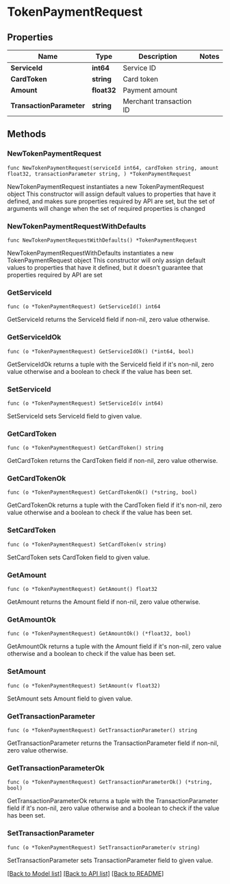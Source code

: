 # TokenPaymentRequest

## Properties

Name | Type | Description | Notes
------------ | ------------- | ------------- | -------------
**ServiceId** | **int64** | Service ID | 
**CardToken** | **string** | Card token | 
**Amount** | **float32** | Payment amount | 
**TransactionParameter** | **string** | Merchant transaction ID | 

## Methods

### NewTokenPaymentRequest

`func NewTokenPaymentRequest(serviceId int64, cardToken string, amount float32, transactionParameter string, ) *TokenPaymentRequest`

NewTokenPaymentRequest instantiates a new TokenPaymentRequest object
This constructor will assign default values to properties that have it defined,
and makes sure properties required by API are set, but the set of arguments
will change when the set of required properties is changed

### NewTokenPaymentRequestWithDefaults

`func NewTokenPaymentRequestWithDefaults() *TokenPaymentRequest`

NewTokenPaymentRequestWithDefaults instantiates a new TokenPaymentRequest object
This constructor will only assign default values to properties that have it defined,
but it doesn't guarantee that properties required by API are set

### GetServiceId

`func (o *TokenPaymentRequest) GetServiceId() int64`

GetServiceId returns the ServiceId field if non-nil, zero value otherwise.

### GetServiceIdOk

`func (o *TokenPaymentRequest) GetServiceIdOk() (*int64, bool)`

GetServiceIdOk returns a tuple with the ServiceId field if it's non-nil, zero value otherwise
and a boolean to check if the value has been set.

### SetServiceId

`func (o *TokenPaymentRequest) SetServiceId(v int64)`

SetServiceId sets ServiceId field to given value.


### GetCardToken

`func (o *TokenPaymentRequest) GetCardToken() string`

GetCardToken returns the CardToken field if non-nil, zero value otherwise.

### GetCardTokenOk

`func (o *TokenPaymentRequest) GetCardTokenOk() (*string, bool)`

GetCardTokenOk returns a tuple with the CardToken field if it's non-nil, zero value otherwise
and a boolean to check if the value has been set.

### SetCardToken

`func (o *TokenPaymentRequest) SetCardToken(v string)`

SetCardToken sets CardToken field to given value.


### GetAmount

`func (o *TokenPaymentRequest) GetAmount() float32`

GetAmount returns the Amount field if non-nil, zero value otherwise.

### GetAmountOk

`func (o *TokenPaymentRequest) GetAmountOk() (*float32, bool)`

GetAmountOk returns a tuple with the Amount field if it's non-nil, zero value otherwise
and a boolean to check if the value has been set.

### SetAmount

`func (o *TokenPaymentRequest) SetAmount(v float32)`

SetAmount sets Amount field to given value.


### GetTransactionParameter

`func (o *TokenPaymentRequest) GetTransactionParameter() string`

GetTransactionParameter returns the TransactionParameter field if non-nil, zero value otherwise.

### GetTransactionParameterOk

`func (o *TokenPaymentRequest) GetTransactionParameterOk() (*string, bool)`

GetTransactionParameterOk returns a tuple with the TransactionParameter field if it's non-nil, zero value otherwise
and a boolean to check if the value has been set.

### SetTransactionParameter

`func (o *TokenPaymentRequest) SetTransactionParameter(v string)`

SetTransactionParameter sets TransactionParameter field to given value.



[[Back to Model list]](../README.md#documentation-for-models) [[Back to API list]](../README.md#documentation-for-api-endpoints) [[Back to README]](../README.md)



